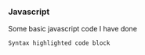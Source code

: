 
### Javascript

Some basic javascript code I have done

```Javascript
Syntax highlighted code block


